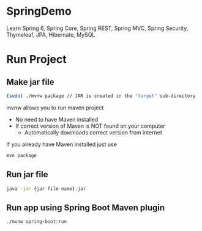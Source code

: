 # SpringDemo

Learn Spring 6, Spring Core, Spring REST, Spring MVC, Spring Security, Thymeleaf, JPA, Hibernate, MySQL

# Run Project

## Make jar file

```sh
(sudo) ./mvnw package // JAR is created in the "target" sub-directory
```

mvnw allows you to run maven project

- No need to have Maven installed
- If correct version of Maven is NOT found on your computer
  - Automatically downloads correct version from internet

If you already have Maven installed just use

```sh
mvn package
```

## Run jar file

```sh
java -jar {jar file name}.jar
```

## Run app using Spring Boot Maven plugin

```sh
./mvnw spring-boot:run
```
